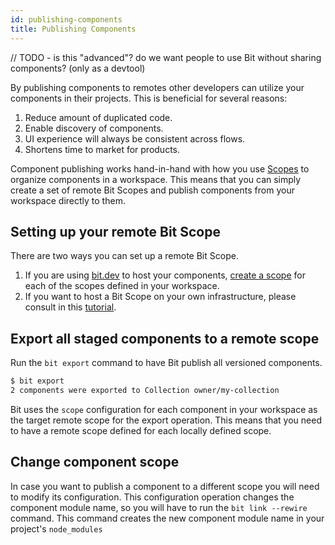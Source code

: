 ```yaml
---
id: publishing-components
title: Publishing Components
---
```


// TODO - is this "advanced"? do we want people to use Bit without sharing components? (only as a devtool)

By publishing components to remotes other developers can utilize your components in their projects. This is beneficial for several reasons:

1. Reduce amount of duplicated code.
1. Enable discovery of components.
1. UI experience will always be consistent across flows.
1. Shortens time to market for products.

Component publishing works hand-in-hand with how you use [Scopes](TODO) to organize components in a workspace. This means that you can simply create a set of remote Bit Scopes and publish components from your workspace directly to them.

## Setting up your remote Bit Scope

There are two ways you can set up a remote Bit Scope.

1. If you are using [bit.dev](https://bit.dev) to host your components, [create a scope](https://bit.dev/~create-collection) for each of the scopes defined in your workspace.
1. If you want to host a Bit Scope on your own infrastructure, please consult in this [tutorial](TODO).

## Export all staged components to a remote scope

Run the `bit export` command to have Bit publish all versioned components.

```sh
$ bit export
2 components were exported to Collection owner/my-collection
```

Bit uses the `scope` configuration for each component in your workspace as the target remote scope for the export operation. This means that you need to have a remote scope defined for each locally defined scope.

## Change component scope

In case you want to publish a component to a different scope you will need to modify its configuration. This configuration operation changes the component module name, so you will have to run the `bit link --rewire` command. This command creates the new component module name in your project's `node_modules` 